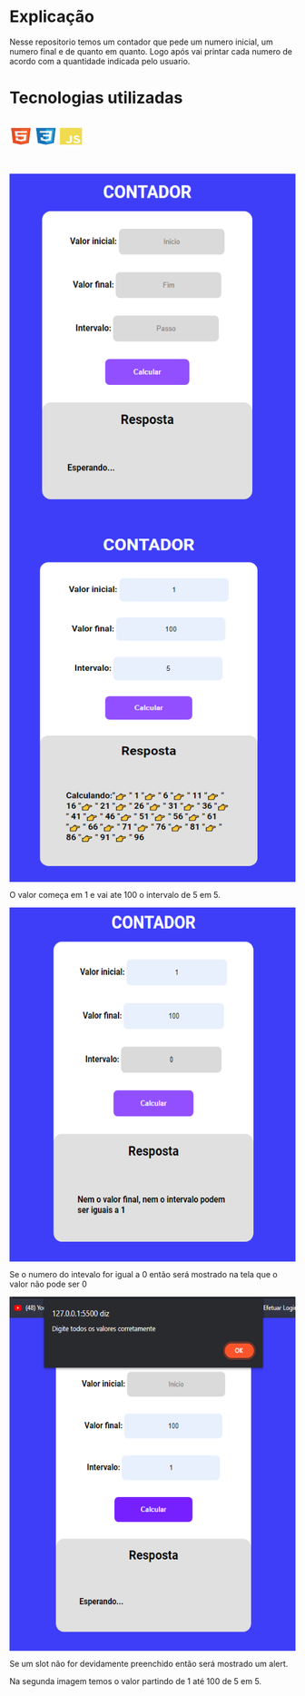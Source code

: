 # Explicação 

Nesse repositorio temos um contador que pede um numero inicial, um numero final e de quanto em quanto. Logo após vai printar cada numero de acordo com a quantidade indicada pelo usuario.

# Tecnologias utilizadas

 <div style="display: inline_block"><br>
  <img align="center" alt="Isra-HTML" height="30" width="40" src="https://raw.githubusercontent.com/devicons/devicon/master/icons/html5/html5-original.svg">
  <img align="center" alt="Isra-CSS" height="30" width="40" src="https://raw.githubusercontent.com/devicons/devicon/master/icons/css3/css3-original.svg">
 <img align="center" alt="Isra-Js" height="30" width="40" src="https://raw.githubusercontent.com/devicons/devicon/master/icons/javascript/javascript-plain.svg">
  </div>
<br>
<br>
<br>
<div display="flex">
  <img align="center" alt="Isra-Js" height="624" width="514" src="./source/imagem1.png">
  <img align="center" alt="Isra-Js" height="624" width="514" src="./source/imagem2.png">
  <p>O valor começa em 1 e vai ate 100 o intervalo de 5 em 5.</p>
</div>
<div>
  <img align="center" alt="Isra-Js" height="624" width="514" src="./source/imagem3.png">
 <p>Se o numero do intevalo for igual a 0 então será mostrado na tela que o valor não pode ser 0</p>
  <img align="center" alt="Isra-Js" height="624" width="514" src="./source/imagem4.png">
 <p>Se um slot não for devidamente preenchido então será mostrado um alert.</p>
</div>

Na segunda imagem temos o valor partindo de 1 até 100 de 5 em 5.

